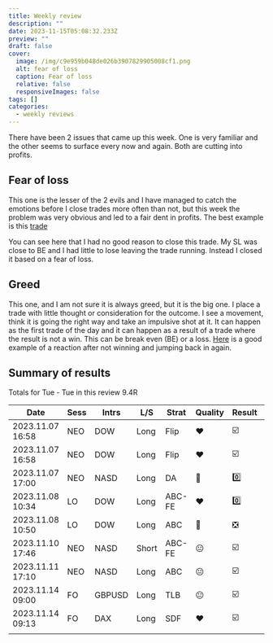```yaml
---
title: Weekly review
description: ""
date: 2023-11-15T05:08:32.233Z
preview: ""
draft: false
cover:
  image: /img/c9e959b048de026b3907829905008cf1.png
  alt: fear of loss
  caption: Fear of loss
  relative: false
  responsiveImages: false
tags: []
categories:
  - weekly reviews
---
```





There have been 2 issues that came up this week. One is very familiar and the other seems to surface every now and again. Both are cutting into profits. 

## Fear of loss
This one is the lesser of the 2 evils and I have managed to catch the emotions before I close trades more often than not, but this week the problem was very obvious and led to a fair dent in profits. The best example is this [trade](https://delicate-banoffee-98b628.netlify.app/post/2023.11.11-17_10-neo-nasd-%EF%B8%8F/) 

You can see here that I had no good reason to close this trade. My SL was close to BE and I had little to lose leaving the trade running. Instead I closed it based on a fear of loss. 
## Greed
This one, and I am not sure it is always greed, but it is the big one. I place a trade with little thought or consideration for the outcome. I see a movement, think it is going the right way and take an impulsive shot at it. It can happen as the first trade of the day and it can happen as a result of a trade where the result is not a win. This can be break even (BE) or a loss. [Here](https://delicate-banoffee-98b628.netlify.app/post/2023.11.08-10_50-lo-dow-/) is a good example of a reaction after not winning and jumping back in again. 

## Summary of results
Totals for Tue - Tue in this review 9.4R

| Date             | Sess | Intrs  | L/S   | Strat  | Quality | Result | R     | Risk% |
| ---------------- | ---- | ------ | ----- | ------ | ------- | ------ | ----- | ----- |
| 2023.11.07 16:58 | NEO  | DOW    | Long  | Flip   | ❤️       | ☑️      | 1.60  | 0.50  |
| 2023.11.07 16:58 | NEO  | DOW    | Long  | Flip   | ❤️       | ☑️      | 1.60  | 0.50  |
| 2023.11.07 17:00 | NEO  | NASD   | Long  | DA     | 💩       | 0️⃣      | -1.03 | 0.50  |
| 2023.11.08 10:34 | LO   | DOW    | Long  | ABC-FE | ❤️       | 0️⃣      | 0.00  | 0.50  |
| 2023.11.08 10:50 | LO   | DOW    | Long  | ABC    | 💩       | ❎      | -0.96 | 0.50  |
| 2023.11.10 17:46 | NEO  | NASD   | Short | ABC-FE | 😐       | ☑️      | 1.85  | 0.50  |
| 2023.11.11 17:10 | NEO  | NASD   | Long  | ABC    | 😐       | ☑️      | 1.35  | 0.50  |
| 2023.11.14 09:00 | FO   | GBPUSD | Long  | TLB    | 😐       | ☑️      | 0.90  | 0.50  |
| 2023.11.14 09:13 | FO   | DAX    | Long  | SDF    | ❤️       | ☑️      | 4.09  | 0.25  |
|                  |      |        |       |        |         |        |       |       |